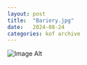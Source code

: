 ```yaml
---
layout:	post
title:	"Bariery.jpg"
date:	2024-08-24
categories:	kof archive
---
```


![Image Alt](https://k0f.github.io/assets/Bariery.jpg)